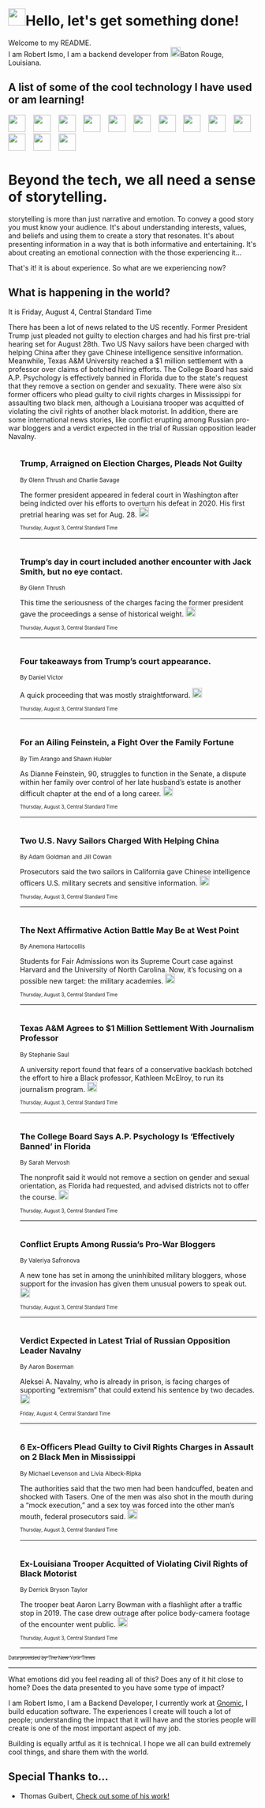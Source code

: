 <h1><img src="https://emojis.slackmojis.com/emojis/images/1643514375/3493/hot-coffee.gif?1643514375" width="35"/>Hello, let's get something done!</h1>

<p>Welcome to my README.<br/>
I am Robert Ismo, I am a backend developer from <img src="https://emojis.slackmojis.com/emojis/images/1638395689/50435/moulin_rouge.png?1638395689" width="20"/>Baton Rouge, Louisiana.</p>
<h2>A list of some of the cool technology I have used or am learning!</h2>
<p>
<img src="https://emojis.slackmojis.com/emojis/images/1643516091/21142/meow_bongotap.gif?1643516091" width="35" alt="">
<img src="https://img.shields.io/badge/Favorite%20Frontend%20Framework-SvelteKit-f83903" alt="">
<img src="https://img.shields.io/badge/Second%20Favorite-Vue-40b581" alt="">
<img src="https://img.shields.io/badge/Most%20Used%20Runtime-Nodejs-78b061" alt="">
<img src="https://emojis.slackmojis.com/emojis/images/1643517416/34482/fire.gif?1643517416" width="35" alt="">
<img src="https://img.shields.io/badge/Javascript%20But%20Better-Typescript-0078ca" alt="">
<img src="https://img.shields.io/badge/Favorite%20Language-Elixir-3e244d" alt="">
<img src="https://img.shields.io/badge/Containerize%20Everything-Docker-6ac9ef" alt="">
<img src="https://emojis.slackmojis.com/emojis/images/1643514596/5999/meow_party.gif?1643514596" width="35" alt="">
<img src="https://img.shields.io/badge/API%20Love%20Language-Graphql-de32a5" alt="">
<img src="https://img.shields.io/badge/Our%20Favorite%20Version%20Controller-Git-e94f33" alt="">
<img src="https://img.shields.io/badge/Favorite%20Database-Redis-d42d1d" alt="">
<img src="https://emojis.slackmojis.com/emojis/images/1643514559/5584/deployparrot.gif?1643514559" width="35" alt="">
<img src="https://img.shields.io/badge/Container%20Interstate-RabbitMQ-f66200" alt="">
<img src="https://img.shields.io/badge/Gotta%20Learn-Kubernetes-316adf" alt="">
<img src="https://img.shields.io/badge/Really%20Mature%20Now-WASM-654fef" alt="">
<img src="https://emojis.slackmojis.com/emojis/images/1666642497/61942/dance_vibe.gif?1666642497" width="35" alt="">
<img src="https://img.shields.io/badge/For%20My%20M1-ARM64-657d96" alt="">
<img src="https://img.shields.io/badge/Loving%20This%20So%20Much-TailwindCSS-17bcb5" alt="">
<img src="https://img.shields.io/badge/Cool%20Build%20Tool-Vite-f9cb24" alt="">
<img src="https://emojis.slackmojis.com/emojis/images/1669231376/62819/working-on-it.gif?1669231376" width="35" alt="">
<img src="https://img.shields.io/badge/Fun%20and%20Easy%20Database-MongoDB-5f8c49" alt="">
<img src="https://img.shields.io/badge/JS%20Life%20Support-NPM-c73737" alt="">
<img src="https://img.shields.io/badge/I%20Liked%20It-DynamoDB-0073b9" alt="">
<img src="https://emojis.slackmojis.com/emojis/images/1643514045/46/question.gif?1643514045" width="35" alt="">
<img src="https://img.shields.io/badge/cool-React-60d6f9" alt="">
<img src="https://img.shields.io/badge/Future%20Big%20Project-Lambda-f37e00" alt="">
<img src="https://img.shields.io/badge/NPM%20But%20Better-PNPM-f1aa07" alt="">
<img src="https://emojis.slackmojis.com/emojis/images/1643514943/9662/fbwow.gif?1643514943" width="35" alt="">
<img src="https://img.shields.io/badge/First%20Language-C-662079" alt="">
<img src="https://img.shields.io/badge/Where%20I%20Deploy%20Frontend-Vercel-000000" alt="">
<img src="https://img.shields.io/badge/Who%20Does%20not%20Want%20an%20App-Swift-f9492a" alt="">
<img src="https://emojis.slackmojis.com/emojis/images/1643514058/151/javascript.png?1643514058" width="35" alt="">
<img src="https://img.shields.io/badge/cool-Python-fbd542" alt="">
<img src="https://img.shields.io/badge/Favorite%20Something-Stripe-656cdc" alt="">
<img src="https://img.shields.io/badge/Of%20Course-HTML5-ed6327" alt="">
<img src="https://emojis.slackmojis.com/emojis/images/1660415405/60731/bomb.gif?1660415405" width="35" alt="">
<img src="https://img.shields.io/badge/hate-CSS-2964ec" alt="">
<img src="https://img.shields.io/badge/Learning-CircleCI-141215" alt="">
<img src="https://img.shields.io/badge/Learning-Rust-fbbb3b" alt="">
<img src="https://emojis.slackmojis.com/emojis/images/1660415397/60712/writing-hand.gif?1660415397" width="35" alt="">
<img src="https://img.shields.io/badge/Dev%20Browser%20of%20Choice-Firefox-cc4e26" alt="">
<img src="https://img.shields.io/badge/Recoverying%20From%20Windows-UNIX-1781e3" alt="">
<img src="https://img.shields.io/badge/LOVE-LogSeq-90c1c2" alt="">
<img src="https://emojis.slackmojis.com/emojis/images/1643514066/223/kirby.gif?1643514066" width="35" alt="">
<img src="https://img.shields.io/badge/Daily%20Driver-MacOS-e6e6e8" alt="">
<img src="https://img.shields.io/badge/Git%20Server-Github-000000" alt="">
<img src="https://img.shields.io/badge/enjoyable-EC2-f17428" alt="">
<img src="https://emojis.slackmojis.com/emojis/images/1643514239/2069/excited.gif?1643514239" width="35" alt="">
</p>
<h1>Beyond the tech, we all need a sense of storytelling.</h1>
<p>storytelling is more than just narrative and emotion. To convey a good story you must know your audience. It's about understanding interests, values, and beliefs and using them to create a story that resonates. It's about presenting information in a way that is both informative and entertaining. It's about creating an emotional connection with the those experiencing it...</p>
<p>That's it! it is about experience. So what are we experiencing now?</p>
<h2>What is happening in the world?</h2>
<p>It is Friday, August 4, Central Standard Time</p>
<p>
There has been a lot of news related to the US recently. Former President Trump just pleaded not guilty to election charges and had his first pre-trial hearing set for August 28th. Two US Navy sailors have been charged with helping China after they gave Chinese intelligence sensitive information. Meanwhile, Texas A&amp;M University reached a $1 million settlement with a professor over claims of botched hiring efforts. The College Board has said A.P. Psychology is effectively banned in Florida due to the state&#39;s request that they remove a section on gender and sexuality. There were also six former officers who plead guilty to civil rights charges in Mississippi for assaulting two black men, although a Louisiana trooper was acquitted of violating the civil rights of another black motorist. In addition, there are some international news stories, like conflict erupting among Russian pro-war bloggers and a verdict expected in the trial of Russian opposition leader Navalny.</p>
<ol>
<img src="https://img.shields.io/badge/-us-blue" alt="">
<h3>Trump, Arraigned on Election Charges, Pleads Not Guilty</h3>
<sub>By Glenn Thrush and Charlie Savage</sub>
<p>The former president appeared in federal court in Washington after being indicted over his efforts to overturn his defeat in 2020. His first pretrial hearing was set for Aug. 28.  <a href="https://nyti.ms/3OIM90P"><img src="https://developer.nytimes.com/files/poweredby_nytimes_30b.png?v=1583354208352" height="20"></a></p>
<sub><sub>Thursday, August 3, Central Standard Time</sub></sub>
<hr/>
<img src="https://img.shields.io/badge/-us-blue" alt="">
<h3>Trump’s day in court included another encounter with Jack Smith, but no eye contact.</h3>
<sub>By Glenn Thrush</sub>
<p>This time the seriousness of the charges facing the former president gave the proceedings a sense of historical weight.  <a href="https://nyti.ms/47bzRoR"><img src="https://developer.nytimes.com/files/poweredby_nytimes_30b.png?v=1583354208352" height="20"></a></p>
<sub><sub>Thursday, August 3, Central Standard Time</sub></sub>
<hr/>
<img src="https://img.shields.io/badge/-us-blue" alt="">
<h3>Four takeaways from Trump’s court appearance.</h3>
<sub>By Daniel Victor</sub>
<p>A quick proceeding that was mostly straightforward.  <a href="https://nyti.ms/3DF9Pwq"><img src="https://developer.nytimes.com/files/poweredby_nytimes_30b.png?v=1583354208352" height="20"></a></p>
<sub><sub>Thursday, August 3, Central Standard Time</sub></sub>
<hr/>
<img src="https://img.shields.io/badge/-us-blue" alt="">
<h3>For an Ailing Feinstein, a Fight Over the Family Fortune</h3>
<sub>By Tim Arango and Shawn Hubler</sub>
<p>As Dianne Feinstein, 90, struggles to function in the Senate, a dispute within her family over control of her late husband’s estate is another difficult chapter at the end of a long career.  <a href="https://nyti.ms/3qd8CcR"><img src="https://developer.nytimes.com/files/poweredby_nytimes_30b.png?v=1583354208352" height="20"></a></p>
<sub><sub>Thursday, August 3, Central Standard Time</sub></sub>
<hr/>
<img src="https://img.shields.io/badge/-us-blue" alt="">
<h3>Two U.S. Navy Sailors Charged With Helping China</h3>
<sub>By Adam Goldman and Jill Cowan</sub>
<p>Prosecutors said the two sailors in California gave Chinese intelligence officers U.S. military secrets and sensitive information.  <a href="https://nyti.ms/442sai4"><img src="https://developer.nytimes.com/files/poweredby_nytimes_30b.png?v=1583354208352" height="20"></a></p>
<sub><sub>Thursday, August 3, Central Standard Time</sub></sub>
<hr/>
<img src="https://img.shields.io/badge/-us-blue" alt="">
<h3>The Next Affirmative Action Battle May Be at West Point</h3>
<sub>By Anemona Hartocollis</sub>
<p>Students for Fair Admissions won its Supreme Court case against Harvard and the University of North Carolina. Now, it’s focusing on a possible new target: the military academies.  <a href="https://nyti.ms/44Wt40O"><img src="https://developer.nytimes.com/files/poweredby_nytimes_30b.png?v=1583354208352" height="20"></a></p>
<sub><sub>Thursday, August 3, Central Standard Time</sub></sub>
<hr/>
<img src="https://img.shields.io/badge/-us-blue" alt="">
<h3>Texas A&amp;M Agrees to $1 Million Settlement With Journalism Professor</h3>
<sub>By Stephanie Saul</sub>
<p>A university report found that fears of a conservative backlash botched the effort to hire a Black professor, Kathleen McElroy, to run its journalism program.  <a href="https://nyti.ms/3YjdGsO"><img src="https://developer.nytimes.com/files/poweredby_nytimes_30b.png?v=1583354208352" height="20"></a></p>
<sub><sub>Thursday, August 3, Central Standard Time</sub></sub>
<hr/>
<img src="https://img.shields.io/badge/-us-blue" alt="">
<h3>The College Board Says A.P. Psychology Is ‘Effectively Banned’ in Florida</h3>
<sub>By Sarah Mervosh</sub>
<p>The nonprofit said it would not remove a section on gender and sexual orientation, as Florida had requested, and advised districts not to offer the course.  <a href="https://nyti.ms/3qfRumC"><img src="https://developer.nytimes.com/files/poweredby_nytimes_30b.png?v=1583354208352" height="20"></a></p>
<sub><sub>Thursday, August 3, Central Standard Time</sub></sub>
<hr/>
<img src="https://img.shields.io/badge/-world-blue" alt="">
<h3>Conflict Erupts Among Russia’s Pro-War Bloggers</h3>
<sub>By Valeriya Safronova</sub>
<p>A new tone has set in among the uninhibited military bloggers, whose support for the invasion has given them unusual powers to speak out.  <a href="https://nyti.ms/44Ofuwe"><img src="https://developer.nytimes.com/files/poweredby_nytimes_30b.png?v=1583354208352" height="20"></a></p>
<sub><sub>Thursday, August 3, Central Standard Time</sub></sub>
<hr/>
<img src="https://img.shields.io/badge/-world-blue" alt="">
<h3>Verdict Expected in Latest Trial of Russian Opposition Leader Navalny</h3>
<sub>By Aaron Boxerman</sub>
<p>Aleksei A. Navalny, who is already in prison, is facing charges of supporting “extremism” that could extend his sentence by two decades.  <a href="https://nyti.ms/3qez9qd"><img src="https://developer.nytimes.com/files/poweredby_nytimes_30b.png?v=1583354208352" height="20"></a></p>
<sub><sub>Friday, August 4, Central Standard Time</sub></sub>
<hr/>
<img src="https://img.shields.io/badge/-us-blue" alt="">
<h3>6 Ex-Officers Plead Guilty to Civil Rights Charges in Assault on 2 Black Men in Mississippi</h3>
<sub>By Michael Levenson and Livia Albeck-Ripka</sub>
<p>The authorities said that the two men had been handcuffed, beaten and shocked with Tasers. One of the men was also shot in the mouth during a “mock execution,” and a sex toy was forced into the other man’s mouth, federal prosecutors said.  <a href="https://nyti.ms/45bJ1j7"><img src="https://developer.nytimes.com/files/poweredby_nytimes_30b.png?v=1583354208352" height="20"></a></p>
<sub><sub>Thursday, August 3, Central Standard Time</sub></sub>
<hr/>
<img src="https://img.shields.io/badge/-us-blue" alt="">
<h3>Ex-Louisiana Trooper Acquitted of Violating Civil Rights of Black Motorist</h3>
<sub>By Derrick Bryson Taylor</sub>
<p>The trooper beat Aaron Larry Bowman with a flashlight after a traffic stop in 2019. The case drew outrage after police body-camera footage of the encounter went public.  <a href="https://nyti.ms/3QqEl54"><img src="https://developer.nytimes.com/files/poweredby_nytimes_30b.png?v=1583354208352" height="20"></a></p>
<sub><sub>Thursday, August 3, Central Standard Time</sub></sub>
<hr/>
</ol>
<a href="https://developer.nytimes.com"><sub><sub>Data provided by The New York Times</sub></sub></a>
<hr/>
<p>What emotions did you feel reading all of this? Does any of it hit close to home? Does the data presented to you have some type of impact?</p>
<p>I am Robert Ismo, I am a Backend Developer, I currently work at <a href="https://gnomic.education/">Gnomic</a>, I build education software. The experiences I create will touch a lot of people; understanding the impact that it will have and the stories people will create is one of the most important aspect of my job.</p>
<p>Building is equally artful as it is technical. I hope we all can build extremely cool things, and share them with the world.</p>
<h2>Special Thanks to...</h2>
<ul>
<li>Thomas Guibert, <a href="https://github.com/thmsgbrt/thmsgbrt">Check out some of his work!</a></li>
</ul>
